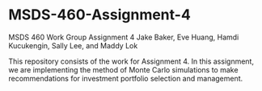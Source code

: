 # MSDS-460-Assignment-4
MSDS 460 Work Group Assignment 4
Jake Baker, Eve Huang, Hamdi Kucukengin, Sally Lee, and Maddy Lok

This repository consists of the work for Assignment 4. In this assignment, we are implementing the method of Monte Carlo simulations to make recommendations for investment portfolio selection and management.
